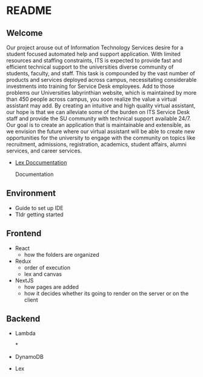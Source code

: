 # README

## **Welcome**

Our project arouse out of Information Technology Services desire for a student focused automated help and support application. With limited resources and staffing constraints, ITS is expected to provide fast and efficient technical support to the universities diverse community of students, faculty, and staff. This task is compounded by the vast number of products and services deployed across campus, necessitating considerable investments into training for Service Desk employees. Add to those problems our Universities labyrinthian website, which is maintained by more than 450 people across campus, you soon realize the value a virtual assistant may add. By creating an intuitive and high quality virtual assistant, our hope is that we can alleviate some of the burden on ITS Service Desk staff and provide the SU community with technical support available 24/7. Our goal is to create an application that is maintainable and extensible, as we envision the future where our virtual assistant will be able to create new opportunities for the university to engage with the community on topics like recruitment, admissions, registration, academics, student affairs, alumni services, and career services.

* [Lex Doccumentation](https://github.com/SUVirtualAssistant/su_virtual_assistant/wiki/Amazon-Lex)

  Documentation

## Environment

* Guide to set up IDE
* Tldr getting started

## Frontend

* React
  * how the folders are organized
* Redux
  * order of execution
  * lex and canvas
* NextJS 
  * how pages are added
  * how it decides whether its going to render on the server or on the client

## Backend

* Lambda

    \* 

* DynamoDB
* Lex

